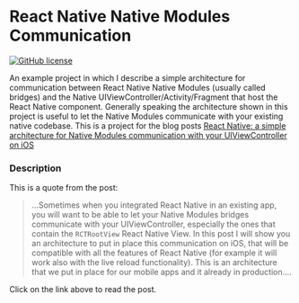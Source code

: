 # React Native Native Modules Communication

[![GitHub license](https://img.shields.io/badge/license-MIT-blue.svg)](https://raw.githubusercontent.com/lastminutedotcom/React-Native-Native-Modules-Communication/master/LICENSE.md)

An example project in which I describe a simple architecture for communication between React Native Native Modules 
(usually called bridges) and the Native UIViewController/Activity/Fragment that host the React Native component. 
Generally speaking the architecture shown in this project is useful to let the Native Modules communicate with your 
existing native codebase.
This is a project for the blog posts [React Native: a simple architecture for Native Modules communication with your UIViewController on iOS](https://technology.lastminute.com/react-native-modules-bridge-communication-uiviewcontroller-ios/ "React Native: a simple architecture for Native Modules communication with your UIViewController on iOS")  

### Description

This is a quote from the post:

> ...Sometimes when you integrated React Native in an existing app, you will want to be able to let your Native
Modules bridges communicate with your UIViewController, especially the ones that contain the `RCTRootView` React
Native View.
In this post I will show you an architecture to put in place this communication on iOS, that will be compatible with
all the features of React Native (for example it will work also with the live reload functionality). This is an
architecture that we put in place for our mobile apps and it already in production.... 

Click on the link above to read the post.
